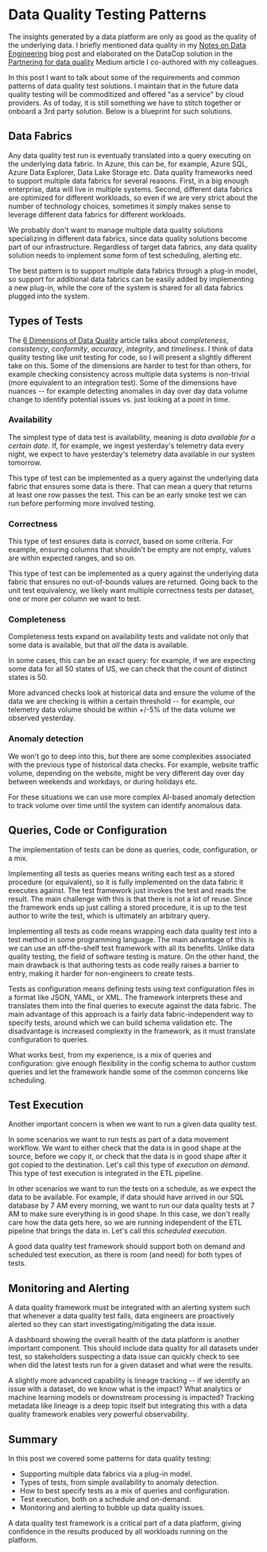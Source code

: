 # Data Quality Testing Patterns

The insights generated by a data platform are only as good as the
quality of the underlying data. I briefly mentioned data quality in my
[Notes on Data
Engineering](https://vladris.com/blog/2019/12/08/notes-on-data-engineering.html)
blog post and elaborated on the DataCop solution in the [Partnering for
data
quality](https://medium.com/data-science-at-microsoft/partnering-for-data-quality-dc9123557f8b)
Medium article I co-authored with my colleagues.

In this post I want to talk about some of the requirements and common
patterns of data quality test solutions. I maintain that in the future
data quality testing will be commoditized and offered "as a service"
by cloud providers. As of today, it is still something we have to stitch
together or onboard a 3rd party solution. Below is a blueprint for such
solutions.

## Data Fabrics

Any data quality test run is eventually translated into a query
executing on the underlying data fabric. In Azure, this can be, for
example, Azure SQL, Azure Data Explorer, Data Lake Storage etc. Data
quality frameworks need to support multiple data fabrics for several
reasons. First, in a big enough enterprise, data will live in multiple
systems. Second, different data fabrics are optimized for different
workloads, so even if we are very strict about the number of technology
choices, sometimes it simply makes sense to leverage different data
fabrics for different workloads.

We probably don't want to manage multiple data quality solutions
specializing in different data fabrics, since data quality solutions
become part of our infrastructure. Regardless of target data fabrics,
any data quality solution needs to implement some form of test
scheduling, alerting etc.

The best pattern is to support multiple data fabrics through a plug-in
model, so support for additional data fabrics can be easily added by
implementing a new plug-in, while the core of the system is shared for
all data fabrics plugged into the system.

## Types of Tests

The [6 Dimensions of Data
Quality](https://smartbridge.com/data-done-right-6-dimensions-of-data-quality/)
article talks about *completeness*, *consistency*, *conformity*,
*accuracy*, *integrity*, and *timeliness*. I think of data quality
testing like unit testing for code, so I will present a slightly
different take on this. Some of the dimensions are harder to test for
than others, for example checking consistency across multiple data
systems is non-trivial (more equivalent to an integration test). Some of
the dimensions have nuances -- for example detecting anomalies in day
over day data volume change to identify potential issues vs. just
looking at a point in time.

### Availability

The simplest type of data test is availability, meaning *is data
available for a certain date*. If, for example, we ingest yesterday's
telemetry data every night, we expect to have yesterday's telemetry
data available in our system tomorrow.

This type of test can be implemented as a query against the underlying
data fabric that ensures some data is there. That can mean a query that
returns at least one row passes the test. This can be an early smoke
test we can run before performing more involved testing.

### Correctness

This type of test ensures data is *correct*, based on some criteria. For
example, ensuring columns that shouldn't be empty are not empty, values
are within expected ranges, and so on.

This type of test can be implemented as a query against the underlying
data fabric that ensures no out-of-bounds values are returned. Going
back to the unit test equivalency, we likely want multiple correctness
tests per dataset, one or more per column we want to test.

### Completeness

Completeness tests expand on availability tests and validate not only
that some data is available, but that *all* the data is available.

In some cases, this can be an exact query: for example, if we are
expecting some data for all 50 states of US, we can check that the count
of distinct states is 50.

More advanced checks look at historical data and ensure the volume of
the data we are checking is within a certain threshold -- for example,
our telemetry data volume should be within +/-5% of the data volume we
observed yesterday.

### Anomaly detection

We won't go to deep into this, but there are some complexities
associated with the previous type of historical data checks. For
example, website traffic volume, depending on the website, might be very
different day over day between weekends and workdays, or during holidays
etc.

For these situations we can use more complex AI-based anomaly detection
to track volume over time until the system can identify anomalous data.

## Queries, Code or Configuration

The implementation of tests can be done as queries, code, configuration,
or a mix.

Implementing all tests as queries means writing each test as a stored
procedure (or equivalent), so it is fully implemented on the data fabric
it executes against. The test framework just invokes the test and reads
the result. The main challenge with this is that there is not a lot of
reuse. Since the framework ends up just calling a stored procedure, it
is up to the test author to write the test, which is ultimately an
arbitrary query.

Implementing all tests as code means wrapping each data quality test
into a test method in some programming language. The main advantage of
this is we can use an off-the-shelf test framework with all its
benefits. Unlike data quality testing, the field of software testing is
mature. On the other hand, the main drawback is that authoring tests as
code really raises a barrier to entry, making it harder for
non-engineers to create tests.

Tests as configuration means defining tests using text configuration
files in a format like JSON, YAML, or XML. The framework interprets
these and translates them into the final queries to execute against the
data fabric. The main advantage of this approach is a fairly data
fabric-independent way to specify tests, around which we can build
schema validation etc. The disadvantage is increased complexity in the
framework, as it must translate configuration to queries.

What works best, from my experience, is a mix of queries and
configuration: give enough flexibility in the config schema to author
custom queries and let the framework handle some of the common concerns
like scheduling.

## Test Execution

Another important concern is when we want to run a given data quality
test.

In some scenarios we want to run tests as part of a data movement
workflow. We want to either check that the data is in good shape at the
source, before we copy it, or check that the data is in good shape after
it got copied to the destination. Let's call this type of *execution on
demand*. This type of test execution is integrated in the ETL pipeline.

In other scenarios we want to run the tests on a schedule, as we expect
the data to be available. For example, if data should have arrived in
our SQL database by 7 AM every morning, we want to run our data quality
tests at 7 AM to make sure everything is in good shape. In this case, we
don't really care how the data gets here, so we are running independent
of the ETL pipeline that brings the data in. Let's call this *scheduled
execution*.

A good data quality test framework should support both on demand and
scheduled test execution, as there is room (and need) for both types of
tests.

## Monitoring and Alerting

A data quality framework must be integrated with an alerting system such
that whenever a data quality test fails, data engineers are proactively
alerted so they can start investigating/mitigating the data issue.

A dashboard showing the overall health of the data platform is another
important component. This should include data quality for all datasets
under test, so stakeholders suspecting a data issue can quickly check to
see when did the latest tests run for a given dataset and what were the
results.

A slightly more advanced capability is lineage tracking -- if we
identify an issue with a dataset, do we know what is the impact? What
analytics or machine learning models or downstream processing is
impacted? Tracking metadata like lineage is a deep topic itself but
integrating this with a data quality framework enables very powerful
observability.

## Summary

In this post we covered some patterns for data quality testing:

* Supporting multiple data fabrics via a plug-in model.
* Types of tests, from simple availability to anomaly detection.
* How to best specify tests as a mix of queries and configuration.
* Test execution, both on a schedule and on-demand.
* Monitoring and alerting to bubble up data quality issues.

A data quality test framework is a critical part of a data platform,
giving confidence in the results produced by all workloads running on
the platform.
